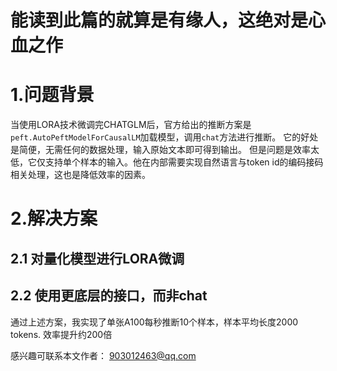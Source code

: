 #                                  能读到此篇的就算是有缘人，这绝对是心血之作 
# 1.问题背景
当使用LORA技术微调完CHATGLM后，官方给出的推断方案是`peft.AutoPeftModelForCausalLM`加载模型，调用`chat`方法进行推断。
它的好处是简便，无需任何的数据处理，输入原始文本即可得到输出。
但是问题是效率太低，它仅支持单个样本的输入。他在内部需要实现自然语言与token id的编码接码相关处理，这也是降低效率的因素。
# 2.解决方案
## 2.1 对量化模型进行LORA微调
## 2.2 使用更底层的接口，而非chat

通过上述方案，我实现了单张A100每秒推断10个样本，样本平均长度2000 tokens. 效率提升约200倍

感兴趣可联系本文作者： 903012463@qq.com
